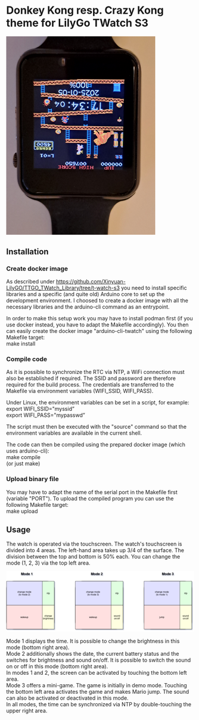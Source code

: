 # Donkey Kong resp. Crazy Kong theme for LilyGo TWatch S3

<a href="https://www.youtube.com/shorts/XHoEtxrbJf0">
  <img src="ckong_clock.png" alt="Crazy Kong theme" width="400"/>
</a>

## Installation

### Create docker image

As described under https://github.com/Xinyuan-LilyGO/TTGO_TWatch_Library/tree/t-watch-s3 you need to install specific libraries
and a specific (and quite old) Arduino core to set up the development environment. I choosed to create a docker image with all
the necessary libraries and the arduino-cli command as an entrypoint.

In order to make this setup work you may have to install podman first (if you use docker instead, you have to adapt the Makefile
accordingly).
You then can easily create the docker image "arduino-cli-twatch" using the following Makefile target:  
make install

### Compile code

As it is possible to synchronize the RTC via NTP, a WiFi connection must also be established if required.
The SSID and password are therefore required for the build process.
The credentials are transferred to the Makefile via environment variables (WIFI_SSID, WIFI_PASS).

Under Linux, the environment variables can be set in a script, for example:  
export WIFI_SSID="myssid”  
export WIFI_PASS="mypasswd”

The script must then be executed with the "source" command so that the environment variables are available in the current shell.

The code can then be compiled using the prepared docker image (which uses arduino-cli):  
make compile  
(or just make)

### Upload binary file

You may have to adapt the name of the serial port in the Makefile first (variable "PORT").
To upload the compiled program you can use the following Makefile target:  
make upload

## Usage

The watch is operated via the touchscreen.
The watch's touchscreen is divided into 4 areas. The left-hand area takes up 3/4 of the surface.
The division between the top and bottom is 50% each.
You can change the mode (1, 2, 3) via the top left area.

<img src="TWatch_drawio.png" alt="Usage" width="800"/>

Mode 1 displays the time. It is possible to change the brightness in this mode (bottom right area).  
Mode 2 additionally shows the date, the current battery status and the switches for brightness and sound on/off.
It is possible to switch the sound on or off in this mode (bottom right area).  
In modes 1 and 2, the screen can be activated by touching the bottom left area.  
Mode 3 offers a mini-game. The game is initially in demo mode.
Touching the bottom left area activates the game and makes Mario jump.
The sound can also be activated or deactivated in this mode.  
In all modes, the time can be synchronized via NTP by double-touching the upper right area.

